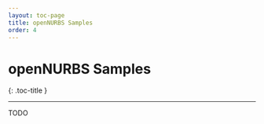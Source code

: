 ```yaml
---
layout: toc-page
title: openNURBS Samples
order: 4
---
```


# openNURBS Samples
{: .toc-title }

---

TODO
